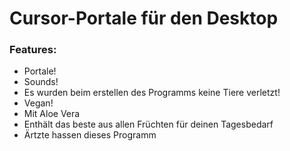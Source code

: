 <h1>Cursor-Portale für den Desktop</h1>
<h3>Features:</h3>
<ul style="list-style-type: disc;">
<li>Portale!</li>
<li>Sounds!</li>
<li>Es wurden beim erstellen des Programms keine Tiere verletzt!</li>
<li>Vegan!</li>
<li>Mit Aloe Vera</li>
<li>Enthält das beste aus allen Früchten für deinen Tagesbedarf</li>
<li>Ärtzte hassen dieses Programm</li>
</ul>